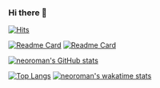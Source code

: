### Hi there 👋

[![Hits](https://hits.seeyoufarm.com/api/count/incr/badge.svg?url=https%3A%2F%2Fgithub.com%2Fneoroman%2Fhit-counter&count_bg=%2379C83D&title_bg=%23555555&icon=&icon_color=%23E7E7E7&title=hits&edge_flat=false)](https://hits.seeyoufarm.com)

[![Readme Card](https://github-readme-stats.vercel.app/api/pin/?username=neoroman&repo=OZChattingUI)](https://github.com/neoroman/OZChattingUI)
[![Readme Card](https://github-readme-stats.vercel.app/api/pin/?username=neoroman&repo=onecalios)](https://github.com/neoroman/onecalios)

[![neoroman's GitHub stats](https://github-readme-stats.vercel.app/api?username=neoroman)](https://github.com/neoroman/github-readme-stats)

[![Top Langs](https://github-readme-stats.vercel.app/api/top-langs/?username=neoroman)](https://github.com/neoroman/github-readme-stats)
[![neoroman's wakatime stats](https://github-readme-stats.vercel.app/api/wakatime?username=neoroman@gmail.com)](https://github.com/neoroman/github-readme-stats)

<!--
**neoroman/neoroman** is a ✨ _special_ ✨ repository because its `README.md` (this file) appears on your GitHub profile.

Here are some ideas to get you started:

- 🔭 I’m currently working on ...
- 🌱 I’m currently learning ...
- 👯 I’m looking to collaborate on ...
- 🤔 I’m looking for help with ...
- 💬 Ask me about ...
- 📫 How to reach me: ...
- 😄 Pronouns: ...
- ⚡ Fun fact: ...
-->
